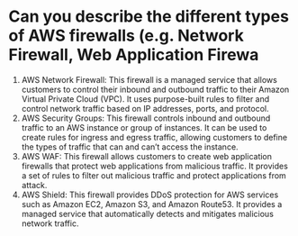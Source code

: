 # Can you describe the different types of AWS firewalls (e.g. Network Firewall, Web Application Firewa

1. AWS Network Firewall: This firewall is a managed service that allows customers to control their inbound and outbound traffic to their Amazon Virtual Private Cloud (VPC). It uses purpose-built rules to filter and control network traffic based on IP addresses, ports, and protocol.
2. AWS Security Groups: This firewall controls inbound and outbound traffic to an AWS instance or group of instances. It can be used to create rules for ingress and egress traffic, allowing customers to define the types of traffic that can and can’t access the instance.
3. AWS WAF: This firewall allows customers to create web application firewalls that protect web applications from malicious traffic. It provides a set of rules to filter out malicious traffic and protect applications from attack.
4. AWS Shield: This firewall provides DDoS protection for AWS services such as Amazon EC2, Amazon S3, and Amazon Route53. It provides a managed service that automatically detects and mitigates malicious network traffic.
